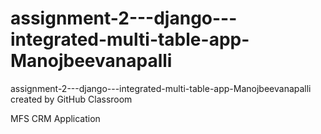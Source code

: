 # assignment-2---django---integrated-multi-table-app-Manojbeevanapalli
assignment-2---django---integrated-multi-table-app-Manojbeevanapalli created by GitHub Classroom

MFS CRM Application
